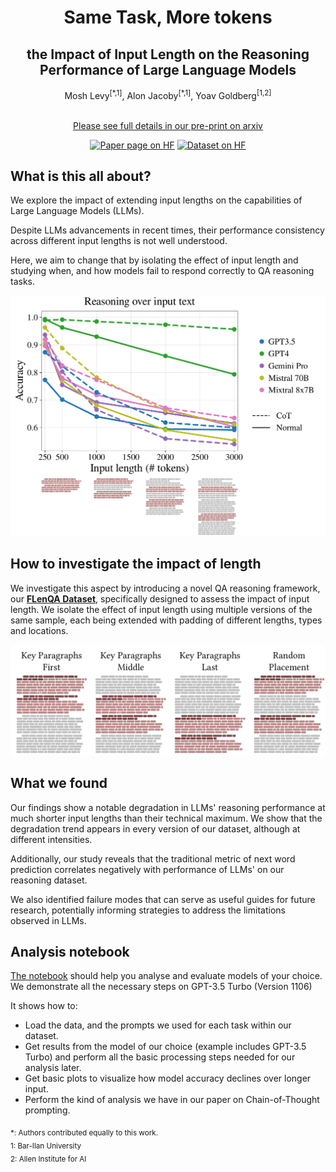 # <div align="center">Same Task, More tokens</div>
##  <div align="center">the Impact of Input Length on the Reasoning Performance of Large Language Models</div>
<div align="center">Mosh Levy<sup id="a1">[*,1]</sup>, Alon Jacoby<sup id="a1">[*,1]</sup>, Yoav Goldberg<sup id="a1">[1,2]</sup>
<br><br>

[Please see full details in our pre-print on arxiv](https://arxiv.org/abs/2402.14848)
</div> 
<div align="center">
<a href="https://huggingface.co/papers/2402.14848"><img src="https://huggingface.co/datasets/huggingface/badges/resolve/main/paper-page-xl.svg" alt="Paper page on HF"></a>
<a href="https://huggingface.co/datasets/alonj/FLenQA"><img src="https://huggingface.co/datasets/huggingface/badges/resolve/main/dataset-on-hf-xl.svg" alt="Dataset on HF"></a>
</div>

## What is this all about?
We explore the impact of extending input lengths on the capabilities of Large Language Models (LLMs). 

Despite LLMs advancements in recent times, their performance consistency across different input lengths is not well understood.

Here, we aim to change that by isolating the effect of input length and studying when, and how models fail to respond correctly to QA reasoning tasks.

<p align="center">
<img src="figures/readme_plot.png" width="650">
</p>

## How to investigate the impact of length
We investigate this aspect by introducing a novel QA reasoning framework, our [**FLenQA Dataset**](https://github.com/alonj/Same-Task-More-Tokens/), specifically designed to assess the impact of input length. We isolate the effect of input length using multiple versions of the same sample, each being extended with padding of different lengths, types and locations.

<p align="center">
<img src="figures/padding_h_i-1.png" width="650">
</p>

## What we found
Our findings show a notable degradation in LLMs' reasoning performance at much shorter input lengths than their technical maximum. We show that the degradation trend appears in every version of our dataset, although at different intensities.

Additionally, our study reveals that the traditional metric of next word prediction correlates negatively with performance of LLMs' on our reasoning dataset.

We also identified failure modes that can serve as useful guides for future research, potentially informing strategies to address the limitations observed in LLMs.

## Analysis notebook
[The notebook](https://github.com/alonj/Same-Task-More-Tokens/blob/main/FLenQA%20analysis.ipynb) should help you analyse and evaluate models of your choice. We demonstrate all the necessary steps on GPT-3.5 Turbo (Version 1106)

It shows how to:

- Load the data, and the prompts we used for each task within our dataset.
- Get results from the model of our choice (example includes GPT-3.5 Turbo) and perform all the basic processing steps needed for our analysis later.
- Get basic plots to visualize how model accuracy declines over longer input.
- Perform the kind of analysis we have in our paper on Chain-of-Thought prompting.


<sub id="f1">*</span>: Authors contributed equally to this work.  
<span id="f2">1</span>: Bar-Ilan University  
<span id="f2">2</span>: Allen Institute for AI  
